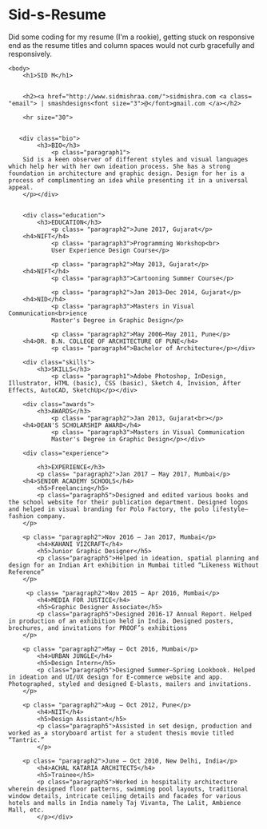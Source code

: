 # Sid-s-Resume
Did some coding for my resume (I'm a rookie), getting stuck on responsive end as the resume titles and column spaces would not curb gracefully and responsively.



<!doctype html>
<html>
    <head>
        <title>
            Sid M | Visual Communication
        </title>
        <link rel="stylesheet" href="style.css">
    </head>

    <body>
        <h1>SID M</h1>
       

        <h2><a href="http://www.sidmishraa.com/">sidmishra.com <a class= "email"> | smashdesigns<font size="3">@</font>gmail.com </a></h2>

        <hr size="30">

        
<div class="container">
<div class="columns">

       <div class="bio">
            <h3>BIO</h3>
                <p class="paragraph1">
        Sid is a keen observer of different styles and visual languages which help her with her own ideation process. She has a strong foundation in architecture and graphic design. Design for her is a process of complimenting an idea while presenting it in a universal appeal.
        </p></div>

        
        <div class="education">
            <h3>EDUCATION</h3> 
                <p class= "paragraph2">June 2017, Gujarat</p>
        <h4>NIFT</h4>
                <p class= "paragraph3">Programming Workshop<br>
                User Experience Design Course</p>

                <p class= "paragraph2">May 2013, Gujarat</p>
        <h4>NIFT</h4>
                <p class= "paragraph3">Cartooning Summer Course</p>

                <p class= "paragraph2">Jan 2013–Dec 2014, Gujarat</p>
        <h4>NID</h4>
                <p class= "paragraph3">Masters in Visual Communication<br>ience
                Master's Degree in Graphic Design</p>

                <p class= "paragraph2">May 2006–May 2011, Pune</p>
        <h4>DR. B.N. COLLEGE OF ARCHITECTURE OF PUNE</h4>
                <p class= "paragraph4">Bachelor of Architecture</p></div>

        <div class="skills">
            <h3>SKILLS</h3> 
                <p class= "paragraph1">Adobe Photoshop, InDesign, Illustrator, HTML (basic), CSS (basic), Sketch 4, Invision, After Effects, AutoCAD, SketchUp</p></div>

        <div class="awards">
            <h3>AWARDS</h3> 
                <p class= "paragraph2">Jan 2013, Gujarat<br></p>
        <h4>DEAN'S SCHOLARSHIP AWARD</h4>
                <p class= "paragraph3">Masters in Visual Communication
                Master's Degree in Graphic Design</p></div>

        <div class="experience">

            <h3>EXPERIENCE</h3> 
            <p class= "paragraph2">Jan 2017 – May 2017, Mumbai</p>
        <h4>SENIOR ACADEMY SCHOOLS</h4>
            <h5>Freelancing</h5>
            <p class="paragraph5">Designed and edited various books and the school website for their publication department. Designed logos and helped in visual branding for Polo Factory, the polo lifestyle–fashion company.
        </p>

        <p class= "paragraph2">Nov 2016 – Jan 2017, Mumbai</p>
            <h4>KAHANI VIZCRAFT</h4> 
            <h5>Junior Graphic Designer</h5>
            <p class="paragraph5">Helped in ideation, spatial planning and design for an Indian Art exhibition in Mumbai titled “Likeness Without Reference”
        </p>

         <p class= "paragraph2">Nov 2015 – Apr 2016, Mumbai</p>
            <h4>MEDIA FOR JUSTICE</h4> 
            <h5>Graphic Designer Associate</h5>
            <p class="paragraph5">Designed 2016-17 Annual Report. Helped in production of an exhibition held in India. Designed posters, brochures, and invitations for PROOF’s exhibitions
        </p>

        <p class= "paragraph2">May – Oct 2016, Mumbai</p>
            <h4>URBAN JUNGLE</h4> 
            <h5>Design Intern</h5>
            <p class="paragraph5">Designed Summer–Spring Lookbook. Helped in ideation and UI/UX design for E-commerce website and app. Photographed, styled and designed E-blasts, mailers and invitations.
        </p>

        <p class= "paragraph2">Aug – Oct 2012, Pune</p>
            <h4>NIIT</h4> 
            <h5>Design Assistant</h5>
            <p class="paragraph5">Assisted in set design, production and worked as a storyboard artist for a student thesis movie titled “Tantric.”
            </p>

        <p class= "paragraph2">June – Oct 2010, New Delhi, India</p>
            <h4>ACHAL KATARIA ARCHITECTS</h4> 
            <h5>Trainee</h5>
            <p class="paragraph5">Worked in hospitality architecture wherein designed floor patterns, swimming pool layouts, traditional window details, intricate ceiling details and facades for various hotels and malls in India namely Taj Vivanta, The Lalit, Ambience Mall, etc.
            </p></div>



</div>
</div>
</body>
</html>






